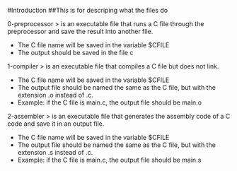 #Introduction
##This is for descriping what the files do

0-preprocessor > is an executable file that runs a C file through the preprocessor and save the result into another file.
- The C file name will be saved in the variable $CFILE
- The output should be saved in the file c

1-compiler > is an executable file that compiles a C file but does not link.
- The C file name will be saved in the variable $CFILE
- The output file should be named the same as the C file, but with the extension .o instead of .c.
- Example: if the C file is main.c, the output file should be main.o

2-assembler > is an executable file that generates the assembly code of a C code and save it in an output file.
- The C file name will be saved in the variable $CFILE
- The output file should be named the same as the C file, but with the extension .s instead of .c.
-  Example: if the C file is main.c, the output file should be main.s
